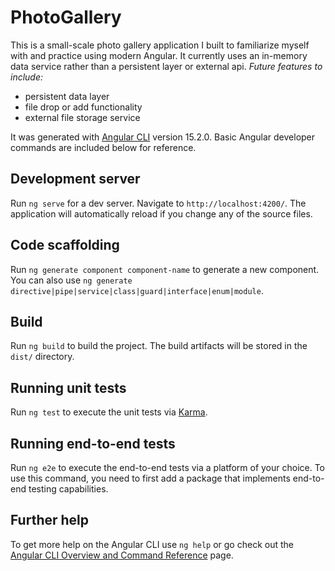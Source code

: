 # PhotoGallery

This is a small-scale photo gallery application I built to familiarize myself with and practice using modern Angular. It currently uses an in-memory data service rather than a persistent layer or external api. 
_Future features to include:_
- persistent data layer
- file drop or add functionality
- external file storage service


It was generated with [Angular CLI](https://github.com/angular/angular-cli) version 15.2.0.
Basic Angular developer commands are included below for reference.

## Development server

Run `ng serve` for a dev server. Navigate to `http://localhost:4200/`. The application will automatically reload if you change any of the source files.

## Code scaffolding

Run `ng generate component component-name` to generate a new component. You can also use `ng generate directive|pipe|service|class|guard|interface|enum|module`.

## Build

Run `ng build` to build the project. The build artifacts will be stored in the `dist/` directory.

## Running unit tests

Run `ng test` to execute the unit tests via [Karma](https://karma-runner.github.io).

## Running end-to-end tests

Run `ng e2e` to execute the end-to-end tests via a platform of your choice. To use this command, you need to first add a package that implements end-to-end testing capabilities.

## Further help

To get more help on the Angular CLI use `ng help` or go check out the [Angular CLI Overview and Command Reference](https://angular.io/cli) page.
